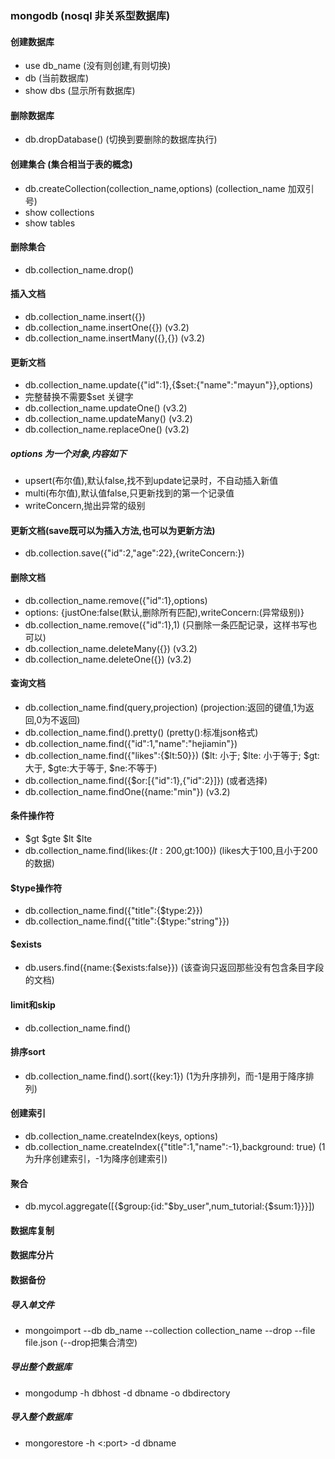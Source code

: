 ### mongodb  (nosql 非关系型数据库)

#### 创建数据库
- use db_name   (没有则创建,有则切换)
- db  (当前数据库)
- show dbs  (显示所有数据库)

#### 删除数据库
- db.dropDatabase()    (切换到要删除的数据库执行)

#### 创建集合  (集合相当于表的概念)
- db.createCollection(collection_name,options)   (collection_name 加双引号)
- show collections
- show tables

#### 删除集合
- db.collection_name.drop()   

#### 插入文档
- db.collection_name.insert({})
- db.collection_name.insertOne({})  (v3.2)
- db.collection_name.insertMany({},{})  (v3.2)

#### 更新文档
- db.collection_name.update({"id":1},{$set:{"name":"mayun"}},options)
- 完整替换不需要$set 关键字
- db.collection_name.updateOne()  (v3.2)
- db.collection_name.updateMany()  (v3.2)
- db.collection_name.replaceOne()  (v3.2)

##### options 为一个对象,内容如下 
- upsert(布尔值),默认false,找不到update记录时，不自动插入新值
- multi(布尔值),默认值false,只更新找到的第一个记录值
- writeConcern,抛出异常的级别

#### 更新文档(save既可以为插入方法,也可以为更新方法)
- db.collection.save({"id":2,"age":22},{writeConcern:<document>})


#### 删除文档
- db.collection_name.remove({"id":1},options)
- options: {justOne:false(默认,删除所有匹配),writeConcern:(异常级别)}
- db.collection_name.remove({"id":1},1) (只删除一条匹配记录，这样书写也可以)
- db.collection_name.deleteMany({})  (v3.2)
- db.collection_name.deleteOne({})   (v3.2)

#### 查询文档
- db.collection_name.find(query,projection)  (projection:返回的键值,1为返回,0为不返回)
- db.collection_name.find().pretty()  (pretty():标准json格式)
- db.collection_name.find({"id":1,"name":"hejiamin"})
- db.collection_name.find({"likes":{$lt:50}})   ($lt: 小于;   $lte: 小于等于;  $gt: 大于,  $gte:大于等于, $ne:不等于)
- db.collection_name.find({$or:[{"id":1},{"id":2}]})   (或者选择)
- db.collection_name.findOne({name:"min"})  (v3.2)

#### 条件操作符
- $gt  $gte  $lt  $lte
- db.collection_name.find(likes:{$lt:200,$gt:100})   (likes大于100,且小于200的数据)

#### $type操作符
- db.collection_name.find({"title":{$type:2}})
- db.collection_name.find({"title":{$type:"string"}})

#### $exists
- db.users.find({name:{$exists:false}})   (该查询只返回那些没有包含条目字段的文档)

#### limit和skip
- db.collection_name.find()

#### 排序sort
- db.collection_name.find().sort({key:1})   (1为升序排列，而-1是用于降序排列)

#### 创建索引
- db.collection_name.createIndex(keys, options)
- db.collection_name.createIndex({"title":1,"name":-1},background: true)  (1为升序创建索引，-1为降序创建索引)

#### 聚合
- db.mycol.aggregate([{$group:{id:"$by_user",num_tutorial:{$sum:1}}}])

#### 数据库复制

#### 数据库分片

#### 数据备份
##### 导入单文件
- mongoimport --db db_name --collection collection_name --drop --file file.json  (--drop把集合清空)

##### 导出整个数据库
- mongodump -h dbhost -d dbname -o dbdirectory

##### 导入整个数据库
- mongorestore -h <hostname><:port> -d dbname <path>
